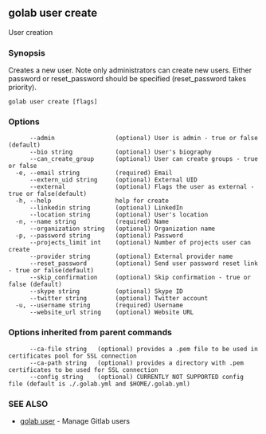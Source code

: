 ## golab user create

User creation

### Synopsis


Creates a new user. Note only administrators can create new users. Either password or reset_password should be specified (reset_password takes priority).

```
golab user create [flags]
```

### Options

```
      --admin                 (optional) User is admin - true or false (default)
      --bio string            (optional) User's biography
      --can_create_group      (optional) User can create groups - true or false
  -e, --email string          (required) Email
      --extern_uid string     (optional) External UID
      --external              (optional) Flags the user as external - true or false(default)
  -h, --help                  help for create
      --linkedin string       (optional) LinkedIn
      --location string       (optional) User's location
  -n, --name string           (required) Name
      --organization string   (optional) Organization name
  -p, --password string       (optional) Password
      --projects_limit int    (optional) Number of projects user can create
      --provider string       (optional) External provider name
      --reset_password        (optional) Send user password reset link - true or false(default)
      --skip_confirmation     (optional) Skip confirmation - true or false (default)
      --skype string          (optional) Skype ID
      --twitter string        (optional) Twitter account
  -u, --username string       (required) Username
      --website_url string    (optional) Website URL
```

### Options inherited from parent commands

```
      --ca-file string   (optional) provides a .pem file to be used in certificates pool for SSL connection
      --ca-path string   (optional) provides a directory with .pem certificates to be used for SSL connection
      --config string    (optional) CURRENTLY NOT SUPPORTED config file (default is ./.golab.yml and $HOME/.golab.yml)
```

### SEE ALSO
* [golab user](golab_user.md)	 - Manage Gitlab users

